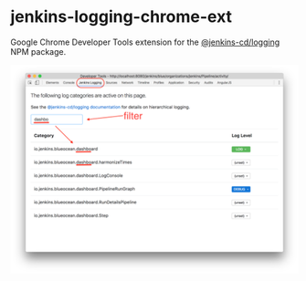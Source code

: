 # jenkins-logging-chrome-ext

Google Chrome Developer Tools extension for the [@jenkins-cd/logging](https://www.npmjs.com/package/@jenkins-cd/logging) NPM package.

![screenshot](./screenshot.png)